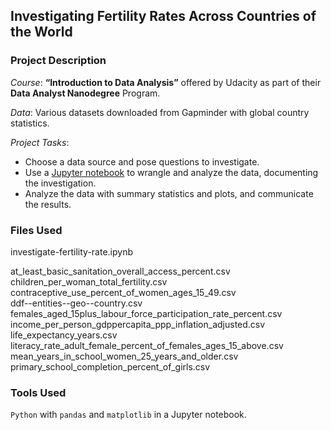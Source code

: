 ## Investigating Fertility Rates Across Countries of the World

### Project Description

_Course_: **“Introduction to Data Analysis”** offered by Udacity as part of their **Data Analyst Nanodegree** Program.

_Data_:  Various datasets downloaded from Gapminder with global country statistics.  

_Project Tasks_:

- Choose a data source and pose questions to investigate.
- Use a [Jupyter notebook](https://brianallan.github.io/EDA-World-Fertility-Rates/) to wrangle and analyze the data, documenting the investigation.
- Analyze the data with summary statistics and plots, and communicate the results.

### Files Used

investigate-fertility-rate.ipynb  

at_least_basic_sanitation_overall_access_percent.csv   
children_per_woman_total_fertility.csv   
contraceptive_use_percent_of_women_ages_15_49.csv  
ddf--entities--geo--country.csv  
females_aged_15plus_labour_force_participation_rate_percent.csv   
income_per_person_gdppercapita_ppp_inflation_adjusted.csv  
life_expectancy_years.csv  
literacy_rate_adult_female_percent_of_females_ages_15_above.csv   
mean_years_in_school_women_25_years_and_older.csv   
primary_school_completion_percent_of_girls.csv   


### Tools Used

`Python` with `pandas` and `matplotlib` in a Jupyter notebook.